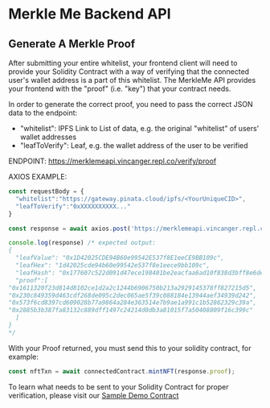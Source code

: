 # Merkle Me Backend API
## Generate A Merkle Proof

After submitting your entire whitelist, your frontend client will need to provide your Solidity Contract with a way of verifying that the connected user's wallet address is a part of this whitelist. The MerkleMe API provides your frontend with the "proof" (i.e. "key") that your contract needs. 

In order to generate the correct proof, you need to pass the correct JSON data to the endpoint:
<ul>
  <li>"whitelist": IPFS Link to List of data, e.g. the original "whitelist" of users' wallet addresses
  <li>"leafToVerify": Leaf, e.g. the wallet address of the user to be verified 
</ul>

ENDPOINT: https://merklemeapi.vincanger.repl.co/verify/proof 

AXIOS EXAMPLE:
```javascript
const requestBody = {
  "whitelist":"https://gateway.pinata.cloud/ipfs/<YourUniqueCID>",
  "leafToVerify":"0xXXXXXXXXXX..."
}

const response = await axios.post('https://merklemeapi.vincanger.repl.co/verify/proof', requestBody);

console.log(response) /* expected output:
{
  "leafValue": "0x1D42025CDE94B60e99542E537f8E1eeCE9BB109c",
  "leafHex": "1d42025cde94b60e99542e537f8e1eece9bb109c",
  "leafHash": "0x177607c522d091d47ece198401be2eacfaa6ad10f838d3bff8e6de6972a36725",
  "proof":[
"0x1611320f23d814d8102ce1d2a2c1244b6906750b213a2929145378ff827215d5",
"0x230c849359d463cdf268de095c2dec065ae5f39c088184e13944aef34939d242",
"0x573f6cd8397cd609028b77a9864a284e363514e7b9ae1a991c1b52862329c39a",
"0x2885b3b387fa83132c889dff1497c24214d0db3a81015f7a50408809f16c399c"
  ]
}
*/
```
With your Proof returned, you must send this to your solidity contract, for example:
```javascript
const nftTxn = await connectedContract.mintNFT(response.proof);
```
To learn what needs to be sent to your Solidity Contract for proper verification, please visit our [Sample Demo Contract](https://github.com/nfgenes/merkleme/tree/main/example)
